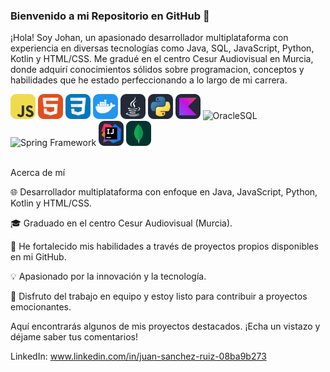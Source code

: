 

### Bienvenido a mi Repositorio en GitHub 👋
¡Hola! Soy Johan, un apasionado desarrollador multiplataforma con experiencia en diversas tecnologías como Java, SQL, JavaScript, Python, Kotlin y HTML/CSS. Me gradué en el centro Cesur Audiovisual en Murcia, donde adquirí conocimientos sólidos sobre programacion, conceptos y habilidades que he estado perfeccionando a lo largo de mi carrera.

<div>
    <img src="https://github.com/tandpfun/skill-icons/blob/main/icons/JavaScript.svg" title="JavaScript" alt="JavaScript" width="40" height="40"/>
    <img src="https://github.com/tandpfun/skill-icons/blob/main/icons/HTML.svg" title="HTML5" alt="HTML" width="40" height="40"/>
    <img src="https://github.com/tandpfun/skill-icons/blob/main/icons/CSS.svg" title="CSS3" alt="CSS" width="40" height="40"/>
    <img src="https://github.com/tandpfun/skill-icons/blob/main/icons/Docker.svg" title="Docker" alt="Docker" width="40" height="40"/>
    <img src="https://github.com/tandpfun/skill-icons/blob/main/icons/Java-Dark.svg" title="Java" alt="Java" width="40" height="40"/>
    <img src="https://github.com/tandpfun/skill-icons/blob/main/icons/Python-Dark.svg" title="Python" alt="Python" width="40" height="40"/>
    <img src="https://github.com/tandpfun/skill-icons/blob/main/icons/Kotlin-Dark.svg" title="Kotlin" alt="Kotlin" width="40" height="40"/>
    <img src="https://i.imgur.com/yFkUuqA.png" title="OracleSQL" alt="OracleSQL" width="40" height="40"/>
    <img src="https://i.imgur.com/Y7Rp14Q.png" title="Spring Framework" alt="Spring Framework" width="40" height="40"/>
    <img src="https://github.com/tandpfun/skill-icons/blob/main/icons/Idea-Dark.svg" title="IntelliJ IDEA" alt="IntelliJ IDEA" width="40" height="40"/>
    <img src="https://github.com/tandpfun/skill-icons/blob/main/icons/MongoDB.svg" title="MongoDB" alt="MongoDB" width="40" height="40"/>
</div>

<br>




Acerca de mí



🌐 Desarrollador multiplataforma con enfoque en Java, JavaScript, Python, Kotlin y HTML/CSS.




🎓 Graduado en el centro Cesur Audiovisual (Murcia).




💼 He fortalecido mis habilidades a través de proyectos propios disponibles en mi GitHub.




💡 Apasionado por la innovación y la tecnología.




👥 Disfruto del trabajo en equipo y estoy listo para contribuir a proyectos emocionantes.



Aquí encontrarás algunos de mis proyectos destacados. ¡Echa un vistazo y déjame saber tus comentarios!


LinkedIn: www.linkedin.com/in/juan-sanchez-ruiz-08ba9b273



